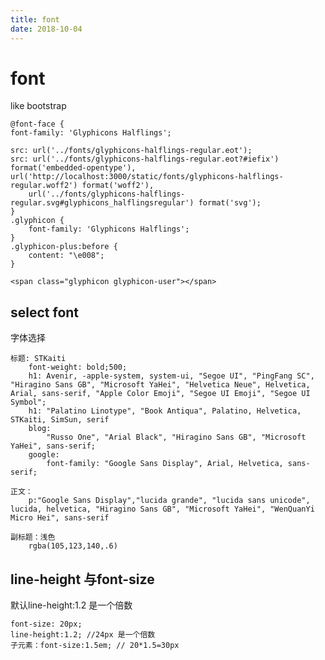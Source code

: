```yaml
---
title: font
date: 2018-10-04
---
```

# font
like bootstrap

    @font-face {
    font-family: 'Glyphicons Halflings';

    src: url('../fonts/glyphicons-halflings-regular.eot');
    src: url('../fonts/glyphicons-halflings-regular.eot?#iefix') format('embedded-opentype'),
    url('http://localhost:3000/static/fonts/glyphicons-halflings-regular.woff2') format('woff2'),
        url('../fonts/glyphicons-halflings-regular.svg#glyphicons_halflingsregular') format('svg');
    }
    .glyphicon {
        font-family: 'Glyphicons Halflings';
    }
    .glyphicon-plus:before {
        content: "\e008";
    }

    <span class="glyphicon glyphicon-user"></span>

## select font
字体选择

    标题: STKaiti
        font-weight: bold;500;
        h1: Avenir, -apple-system, system-ui, "Segoe UI", "PingFang SC", "Hiragino Sans GB", "Microsoft YaHei", "Helvetica Neue", Helvetica, Arial, sans-serif, "Apple Color Emoji", "Segoe UI Emoji", "Segoe UI Symbol";
        h1: "Palatino Linotype", "Book Antiqua", Palatino, Helvetica, STKaiti, SimSun, serif
        blog: 
            "Russo One", "Arial Black", "Hiragino Sans GB", "Microsoft YaHei", sans-serif;
        google:
            font-family: "Google Sans Display", Arial, Helvetica, sans-serif;

    正文：
        p:"Google Sans Display","lucida grande", "lucida sans unicode", lucida, helvetica, "Hiragino Sans GB", "Microsoft YaHei", "WenQuanYi Micro Hei", sans-serif

    副标题：浅色
        rgba(105,123,140,.6)



## line-height 与font-size
默认line-height:1.2 是一个倍数

    font-size: 20px;
    line-height:1.2; //24px 是一个倍数
    子元素：font-size:1.5em; // 20*1.5=30px
